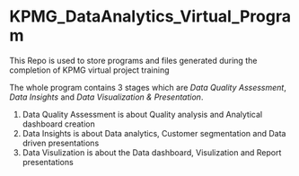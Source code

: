 # KPMG_DataAnalytics_Virtual_Program
This Repo is used to store programs and files generated during the completion of KPMG virtual project training

The whole program contains 3 stages which are *Data Quality Assessment*, *Data Insights* and *Data Visualization & Presentation*.

1. Data Quality Assessment is about Quality analysis and Analytical dashboard creation
2. Data Insights is about Data analytics, Customer segmentation and Data driven presentations
3. Data Visulization is about the Data dashboard, Visulization and Report presentations
